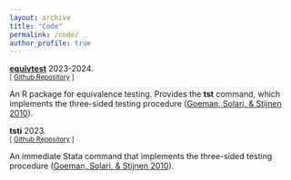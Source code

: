 ```yaml
---
layout: archive
title: "Code"
permalink: /code/
author_profile: true
---
```


**[equivtest]()** 2023-2024. <br/>
<small>[ [Github Repository](https://github.com/jack-fitzgerald/equivtest) ] </small>

An R package for equivalence testing. Provides the <b>tst</b> command, which implements the three-sided testing procedure ([Goeman, Solari, & Stijnen 2010](https://doi.org/10.1002/sim.4002)).

**tsti** 2023. <br/>
<small>[ [Github Repository](https://github.com/jack-fitzgerald/tsti) ] </small>

An immediate Stata command that implements the three-sided testing procedure ([Goeman, Solari, & Stijnen 2010](https://doi.org/10.1002/sim.4002)).

